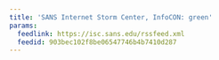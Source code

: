 ```yaml
---
title: 'SANS Internet Storm Center, InfoCON: green'
params:
  feedlink: https://isc.sans.edu/rssfeed.xml
  feedid: 903bec102f8be06547746b4b7410d287
---
```


